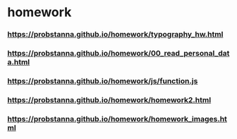 # homework
### https://probstanna.github.io/homework/typography_hw.html
### https://probstanna.github.io/homework/00_read_personal_data.html
### https://probstanna.github.io/homework/js/function.js
### https://probstanna.github.io/homework/homework2.html
### https://probstanna.github.io/homework/homework_images.html
